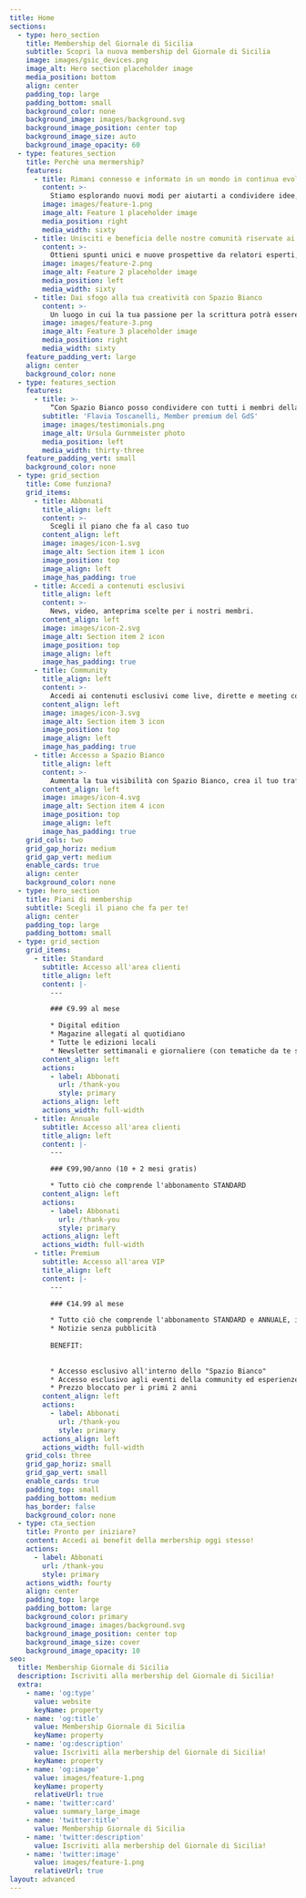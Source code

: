 ```yaml
---
title: Home
sections:
  - type: hero_section
    title: Membership del Giornale di Sicilia
    subtitle: Scopri la nuova membership del Giornale di Sicilia
    image: images/gsic_devices.png
    image_alt: Hero section placeholder image
    media_position: bottom
    align: center
    padding_top: large
    padding_bottom: small
    background_color: none
    background_image: images/background.svg
    background_image_position: center top
    background_image_size: auto
    background_image_opacity: 60
  - type: features_section
    title: Perchè una mermership?
    features:
      - title: Rimani connesso e informato in un mondo in continua evoluzione con news di punta imperdibili
        content: >-
          Stiamo esplorando nuovi modi per aiutarti a condividere idee, sviluppare conoscenze e acquisire prospettive più ampie su una vasta gamma di argomenti fornedo approfondimenti esclusivi e notizie di punta.
        image: images/feature-1.png
        image_alt: Feature 1 placeholder image
        media_position: right
        media_width: sixty
      - title: Unisciti e beneficia delle nostre comunità riservate ai membri, curate dagli specialisti editoriali del GdS.
        content: >-
          Ottieni spunti unici e nuove prospettive da relatori esperti, acquisisci conoscenze e networking con i nostri eventi esclusivi per i soci.
        image: images/feature-2.png
        image_alt: Feature 2 placeholder image
        media_position: left
        media_width: sixty
      - title: Dai sfogo alla tua creatività con Spazio Bianco
        content: >-
          Un luogo in cui la tua passione per la scrittura potrà essere condivisa con tutti i membri della Community ed ogni settimana i pezzi più belli verranno pubblicati nel quotidiano in formato cartaceo.
        image: images/feature-3.png
        image_alt: Feature 3 placeholder image
        media_position: right
        media_width: sixty
    feature_padding_vert: large
    align: center
    background_color: none
  - type: features_section
    features:
      - title: >-
          “Con Spazio Bianco posso condividere con tutti i membri della Community dalla Sicilia, dalla Calabria e dall'Italia su cronaca, politica, economia, sport.”
        subtitle: 'Flavia Toscanelli, Member premium del GdS'
        image: images/testimonials.png
        image_alt: Ursula Gurnmeister photo
        media_position: left
        media_width: thirty-three
    feature_padding_vert: small
    background_color: none
  - type: grid_section
    title: Come funziona?
    grid_items:
      - title: Abbonati
        title_align: left
        content: >-
          Scegli il piano che fa al caso tuo
        content_align: left
        image: images/icon-1.svg
        image_alt: Section item 1 icon
        image_position: top
        image_align: left
        image_has_padding: true
      - title: Accedi a contenuti esclusivi
        title_align: left
        content: >-
          News, video, anteprima scelte per i nostri membri.
        content_align: left
        image: images/icon-2.svg
        image_alt: Section item 2 icon
        image_position: top
        image_align: left
        image_has_padding: true
      - title: Community
        title_align: left
        content: >-
          Accedi ai contenuti esclusivi come live, dirette e meeting con i redattori GdS e personaggi di spicco!
        content_align: left
        image: images/icon-3.svg
        image_alt: Section item 3 icon
        image_position: top
        image_align: left
        image_has_padding: true
      - title: Accesso a Spazio Bianco
        title_align: left
        content: >-
          Aumenta la tua visibilità con Spazio Bianco, crea il tuo trafiletto e condividilo con la Community.
        content_align: left
        image: images/icon-4.svg
        image_alt: Section item 4 icon
        image_position: top
        image_align: left
        image_has_padding: true
    grid_cols: two
    grid_gap_horiz: medium
    grid_gap_vert: medium
    enable_cards: true
    align: center
    background_color: none
  - type: hero_section
    title: Piani di membership
    subtitle: Scegli il piano che fa per te!
    align: center
    padding_top: large
    padding_bottom: small
  - type: grid_section
    grid_items:
      - title: Standard
        subtitle: Accesso all'area clienti
        title_align: left
        content: |-
          ---

          ### €9.99 al mese

          * Digital edition
          * Magazine allegati al quotidiano
          * Tutte le edizioni locali
          * Newsletter settimanali e giornaliere (con tematiche da te scelte)
        content_align: left
        actions:
          - label: Abbonati
            url: /thank-you
            style: primary
        actions_align: left
        actions_width: full-width
      - title: Annuale
        subtitle: Accesso all'area clienti
        title_align: left
        content: |-
          ---

          ### €99,90/anno (10 + 2 mesi gratis)

          * Tutto ciò che comprende l'abbonamento STANDARD
        content_align: left
        actions:
          - label: Abbonati
            url: /thank-you
            style: primary
        actions_align: left
        actions_width: full-width
      - title: Premium
        subtitle: Accesso all'area VIP
        title_align: left
        content: |-
          ---

          ### €14.99 al mese

          * Tutto ciò che comprende l'abbonamento STANDARD e ANNUALE, illimitatamente.
          * Notizie senza pubblicità
          
          BENEFIT:
          
          
          * Accesso esclusivo all'interno dello "Spazio Bianco"
          * Accesso esclusivo agli eventi della community ed esperienze personalizzate
          * Prezzo bloccato per i primi 2 anni
        content_align: left
        actions:
          - label: Abbonati
            url: /thank-you
            style: primary
        actions_align: left
        actions_width: full-width
    grid_cols: three
    grid_gap_horiz: small
    grid_gap_vert: small
    enable_cards: true
    padding_top: small
    padding_bottom: medium
    has_border: false
    background_color: none
  - type: cta_section
    title: Pronto per iniziare?
    content: Accedi ai benefit della merbership oggi stesso!
    actions:
      - label: Abbonati
        url: /thank-you
        style: primary
    actions_width: fourty
    align: center
    padding_top: large
    padding_bottom: large
    background_color: primary
    background_image: images/background.svg
    background_image_position: center top
    background_image_size: cover
    background_image_opacity: 10
seo:
  title: Membership Giornale di Sicilia
  description: Iscriviti alla merbership del Giornale di Sicilia!
  extra:
    - name: 'og:type'
      value: website
      keyName: property
    - name: 'og:title'
      value: Membership Giornale di Sicilia
      keyName: property
    - name: 'og:description'
      value: Iscriviti alla merbership del Giornale di Sicilia!
      keyName: property
    - name: 'og:image'
      value: images/feature-1.png
      keyName: property
      relativeUrl: true
    - name: 'twitter:card'
      value: summary_large_image
    - name: 'twitter:title'
      value: Membership Giornale di Sicilia
    - name: 'twitter:description'
      value: Iscriviti alla merbership del Giornale di Sicilia!
    - name: 'twitter:image'
      value: images/feature-1.png
      relativeUrl: true
layout: advanced
---
```

